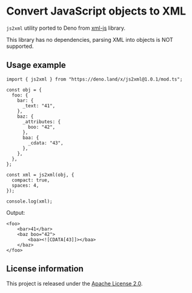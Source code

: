 Convert JavaScript objects to XML
=================================

`js2xml` utility ported to Deno from [xml-js](https://github.com/nashwaan/xml-js) library.

This library has no dependencies, parsing XML into objects is NOT supported. 

Usage example
-------------

```
import { js2xml } from "https://deno.land/x/js2xml@1.0.1/mod.ts";

const obj = {
  foo: {
    bar: {
      _text: "41",
    },
    baz: {
      _attributes: {
        boo: "42",
      },
      baa: {
        _cdata: "43",
      },
    },
  },
};

const xml = js2xml(obj, {
  compact: true,
  spaces: 4,
});

console.log(xml);
```

Output:

```
<foo>
    <bar>41</bar>
    <baz boo="42">
        <baa><![CDATA[43]]></baa>
    </baz>
</foo>
```

License information
-------------------

This project is released under the [Apache License 2.0](http://www.apache.org/licenses/LICENSE-2.0).